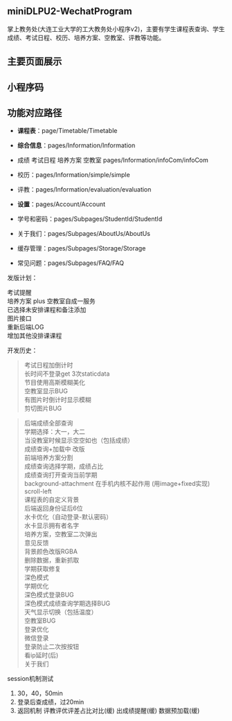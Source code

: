 ## miniDLPU2-WechatProgram

掌上教务处(大连工业大学的工大教务处小程序v2)，主要有学生课程表查询、学生成绩、考试日程、校历、培养方案、空教室、评教等功能。

## 主要页面展示

## 小程序码

## 功能对应路径

+ **课程表**：page/Timetable/Timetable

+ **综合信息**：pages/Information/Information
+ 成绩 考试日程 培养方案 空教室 pages/Information/infoCom/infoCom
+ 校历：pages/Information/simple/simple
+ 评教：pages/Information/evaluation/evaluation


+ **设置**：pages/Account/Account
+ 学号和密码：pages/Subpages/StudentId/StudentId
+ 关于我们：pages/Subpages/AboutUs/AboutUs
+ 缓存管理：pages/Subpages/Storage/Storage
+ 常见问题：pages/Subpages/FAQ/FAQ


发版计划：

考试提醒  
培养方案 plus
空教室自成一服务  
已选择未安排课程和备注添加   
图片接口  
重新后端LOG  
增加其他没排课课程  

开发历史：
> 考试日程加倒计时  
> 长时间不登录get 3次staticdata  
> 节目使用高斯模糊美化  
> 空教室显示BUG  
> 有图片时倒计时显示模糊  
> 剪切图片BUG  

> 后端成绩全部查询   
> 学期选择：大一，大二   
> 当没教室时候显示空空如也（包括成绩）   
> 成绩查询+加载中 改版   
> 前端培养方案分割   
> 成绩查询选择学期，成绩占比   
> 成绩查询打开查询当前学期   
> background-attachment 在手机内核不起作用 (用image+fixed实现)   
> scroll-left   
> 课程表的自定义背景   
> 后端返回身份证后6位   
> 水卡优化（自动登录-默认密码）  
> 水卡显示拥有者名字   
> 培养方案，空教室二次弹出   
> 意见反馈   
> 背景颜色改版RGBA   
> 删除数据，重新抓取   
> 学期获取修复   
> 深色模式   
> 学期优化   
> 深色模式登录BUG   
> 深色模式成绩查询学期选择BUG   
> 天气显示切换（包括温度）  
> 空教室BUG   
> 登录优化  
> 微信登录   
> 登录防止二次按按钮  
> 看ip延时(后)  
>关于我们


session机制测试

1. 30，40，50min
2. 登录后查成绩，过20min
3. 返回机制 评教评优评差占比对比(缓)
 出成绩提醒(缓)
   数据预加载(缓)